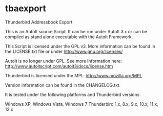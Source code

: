# tbaexport
Thunderbird Addressbook Export

This is an AutoIt source Script. It can be run under AutoIt 3.x
or can be compiled as stand alone executable with the AutoIt
Framework.

This Script is licensed under the GPL v3. More information can be
found in the LICENSE.txt file or under http://www.gnu.org/licenses/

AutoIt is no longer under GPL. See more Information here:
http://www.autoitscript.com/autoit3/docs/license.htm

Thunderbird is licensed under the MPL: http://www.mozilla.org/MPL

Version information can be found in the CHANGELOG.txt.

It is tested under the following platforms and Thunderbird versions:

Windows XP, Windows Vista, Windows 7
Thunderbird 1.x, 8.x, 9.x, 10.x, 11.x, 12.x

